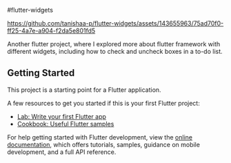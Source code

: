 #flutter-widgets


https://github.com/tanishaa-p/flutter-widgets/assets/143655963/75ad70f0-ff25-4a7e-a904-f2da5e801fd5

Another flutter project, where I explored more about flutter framework with different widgets, including how to check and uncheck boxes in a to-do list.

## Getting Started

This project is a starting point for a Flutter application.

A few resources to get you started if this is your first Flutter project:

- [Lab: Write your first Flutter app](https://docs.flutter.dev/get-started/codelab)
- [Cookbook: Useful Flutter samples](https://docs.flutter.dev/cookbook)

For help getting started with Flutter development, view the
[online documentation](https://docs.flutter.dev/), which offers tutorials,
samples, guidance on mobile development, and a full API reference.
